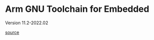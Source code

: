 # Arm GNU Toolchain for Embedded

Version 11.2-2022.02

[source](https://developer.arm.com/tools-and-software/open-source-software/developer-tools/gnu-toolchain/downloads-1)
